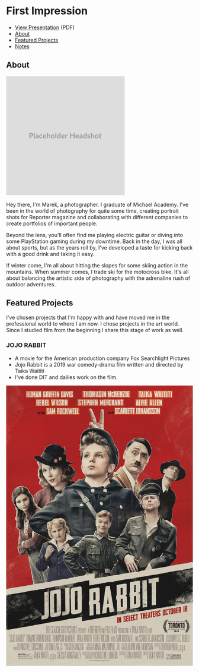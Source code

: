 # First Impression



- [View Presentation](img/surname-draft-first-impression-2023.pdf) (PDF) <!-- Add helpful hint as to what kind of file or destination is here. -->
- [About](#about)
- [Featured Projects](#featured-projects)
- [Notes](#notes)

## About

<!-- Consider including a headshot. We’re not designing, so keep the image width/height around 320px x 320px (square). Replace "surname" with your surname in the file name. -->

![Write an alternative text description.](img/surname-headshot.jpg)

Hey there, I'm Marek, a photographer. I graduate of Michael Academy. I've been in the world of photography for quite some time, creating portrait shots for Reporter magazine and collaborating with different companies to create portfolios of important people.

Beyond the lens, you'll often find me playing electric guitar or diving into some PlayStation gaming during my downtime. Back in the day, I was all about sports, but as the years roll by, I've developed a taste for kicking back with a good drink and taking it easy.

If winter come, I'm all about hitting the slopes for some skiing action in the mountains. When summer comes, I trade ski for the motocross bike. It's all about balancing the artistic side of photography with the adrenaline rush of outdoor adventures.

## Featured Projects

I've chosen projects that I'm happy with and have moved me in the professional world to where I am now. I chose projects in the art world. Since I studied film from the beginning I share this stage of work as well.

### JOJO RABBIT

- A movie for the American production company Fox Searchlight Pictures
- Jojo Rabbit is a 2019 war comedy-drama film written and directed by Taika Waititi
- I've done DIT and dailies work on the film.

<!-- Use a static poster image or animated GIF, but no video files. Again, keep the image width/height manageable, around 1280x x 720px (16:9 aspect ratio), or a max-width of 1280px. -->

![Write an alternative text description.](02-first-impression/img/MV5BZjU0Yzk2MzEtMjAzYy00MzY0LTg2YmItM2RkNzdkY2ZhN2JkXkEyXkFqcGdeQXVyNDg4NjY5OTQ@._V1_.jpg)




